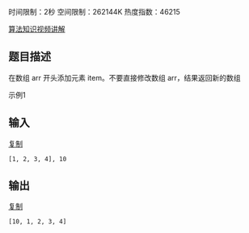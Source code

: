 时间限制：2秒 空间限制：262144K 热度指数：46215

[ 算法知识视频讲解](https://www.nowcoder.com/courses/semester/2018algorithm-higher)

## 题目描述

在数组 arr 开头添加元素 item。不要直接修改数组 arr，结果返回新的数组

示例1

## 输入

[复制](javascript:void(0);)

```
[1, 2, 3, 4], 10
```

## 输出

[复制](javascript:void(0);)

```
[10, 1, 2, 3, 4]
```